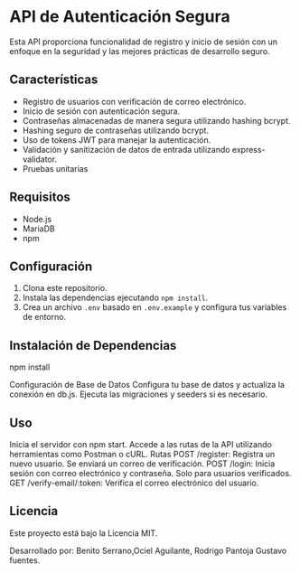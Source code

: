 # API de Autenticación Segura

Esta API proporciona funcionalidad de registro y inicio de sesión con un enfoque en la seguridad y las mejores prácticas de desarrollo seguro.

## Características

- Registro de usuarios con verificación de correo electrónico.
- Inicio de sesión con autenticación segura.
- Contraseñas almacenadas de manera segura utilizando hashing bcrypt.
- Hashing seguro de contraseñas utilizando bcrypt.
- Uso de tokens JWT para manejar la autenticación.
- Validación y sanitización de datos de entrada utilizando express-validator.
- Pruebas unitarias 
  
## Requisitos

- Node.js
- MariaDB
- npm

## Configuración

1. Clona este repositorio.
2. Instala las dependencias ejecutando `npm install`.
3. Crea un archivo `.env` basado en `.env.example` y configura tus variables de entorno.

## Instalación de Dependencias

npm install

Configuración de Base de Datos
Configura tu base de datos y actualiza la conexión en db.js.
Ejecuta las migraciones y seeders si es necesario.

## Uso

Inicia el servidor con npm start.
Accede a las rutas de la API utilizando herramientas como Postman o cURL.
Rutas
POST /register: Registra un nuevo usuario. Se enviará un correo de verificación.
POST /login: Inicia sesión con correo electrónico y contraseña. Solo para usuarios verificados.
GET /verify-email/:token: Verifica el correo electrónico del usuario.

## Licencia

Este proyecto está bajo la Licencia MIT.

Desarrollado por: Benito Serrano,Ociel Aguilante, Rodrigo Pantoja Gustavo fuentes.
